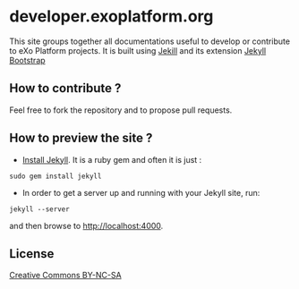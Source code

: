 # developer.exoplatform.org

This site groups together all documentations useful to develop or contribute to eXo Platform projects.
It is built using [Jekill](https://github.com/mojombo/jekyll) and its extension [Jekyll Bootstrap](http://jekyllbootstrap.com/)

## How to contribute ?

Feel free to fork the repository and to propose pull requests.

## How to preview the site ?

- [Install Jekyll](https://github.com/mojombo/jekyll/wiki/install). It is a ruby gem and often it is just :

`sudo gem install jekyll` 

- In order to get a server up and running with your Jekyll site, run:

`jekyll --server` 

and then browse to <http://localhost:4000>.

## License

[Creative Commons BY-NC-SA](http://creativecommons.org/licenses/by-nc-sa/3.0/)
